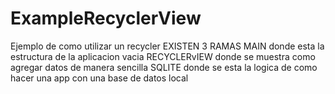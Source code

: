 # ExampleRecyclerView
Ejemplo de como utilizar un recycler
EXISTEN 3 RAMAS
MAIN donde esta la estructura de la aplicacion vacia 
RECYCLERvIEW donde se muestra como agregar datos de manera sencilla 
SQLITE donde se esta la logica de como hacer una app con una base de datos local 
